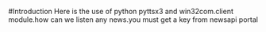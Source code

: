 #Introduction
    Here is the use of python pyttsx3 and win32com.client module.how can we listen any news.you must get a key from newsapi portal